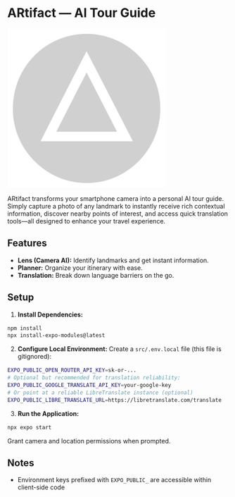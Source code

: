 # ARtifact — AI Tour Guide

![ARtifact Logo](src/assets/images/logo.png)

ARtifact transforms your smartphone camera into a personal AI tour guide. Simply capture a photo of any landmark to instantly receive rich contextual information, discover nearby points of interest, and access quick translation tools—all designed to enhance your travel experience.

## Features
- **Lens (Camera AI):** Identify landmarks and get instant information.
- **Planner:** Organize your itinerary with ease.
- **Translation:** Break down language barriers on the go.

## Setup
1) **Install Dependencies:**
```bash
npm install
npx install-expo-modules@latest
```

2) **Configure Local Environment:**
Create a `src/.env.local` file (this file is gitignored):
```bash
EXPO_PUBLIC_OPEN_ROUTER_API_KEY=sk-or-...
# Optional but recommended for translation reliability:
EXPO_PUBLIC_GOOGLE_TRANSLATE_API_KEY=your-google-key
# Or point at a reliable LibreTranslate instance (optional)
EXPO_PUBLIC_LIBRE_TRANSLATE_URL=https://libretranslate.com/translate
```

3) **Run the Application:**
```bash
npx expo start
```
Grant camera and location permissions when prompted.

## Notes
-   Environment keys prefixed with `EXPO_PUBLIC_` are accessible within client-side code